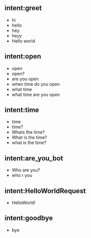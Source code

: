 ## intent:greet
- hi
- hello
- hey
- heyy
- Hello world

## intent:open
- open
- open?
- are you open
- when time do you open
- what time
- what time are you open

## intent:time
- time
- time?
- Whats the time?
- What is the time?
- what is the time?

## intent:are_you_bot
- Who are you?
- who r you

## intent:HelloWorldRequest
- HelloWorld!

## intent:goodbye
- bye
